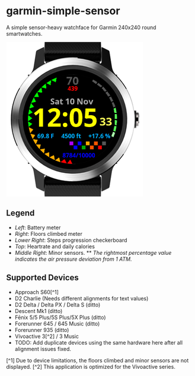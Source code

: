 # garmin-simple-sensor
A simple sensor-heavy watchface for Garmin 240x240 round smartwatches.

![Sample Image](./Sample.png)

## Legend
* _Left_: Battery meter
* _Right_: Floors climbed meter
* _Lower Right_: Steps progression checkerboard
* _Top_: Heartrate and daily calories
* _Middle Right_: Minor sensors.
** _The rightmost percentage value indicates the air pressure deviation from 1 ATM._

## Supported Devices
* Approach S60[^1]
* D2 Charlie (Needs different alignments for text values)
* D2 Delta / Delta PX / Delta S (ditto)
* Descent Mk1 (ditto)
* Fēnix 5/5 Plus/5S Plus/5X Plus (ditto)
* Forerunner 645 / 645 Music (ditto)
* Forerunner 935 (ditto)
* Vívoactive 3[^2] / 3 Music
* TODO: Add duplicate devices using the same hardware here after all alignment issues fixed.

[^1] Due to device limitations, the floors climbed and minor sensors are not displayed.
[^2] This application is optimized for the Vívoactive series.
